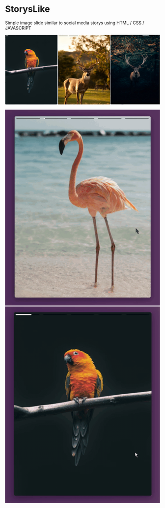 # StorysLike
Simple image slide similar to social media storys using HTML / CSS / JAVASCRIPT

![Project screen shots](https://github.com/Eduardosbk/StorysLike/blob/master/print.jpg)

![Project screen shots](https://github.com/Eduardosbk/StorysLike/blob/master/Screen%20Recording%202020-09-04%20at%2004.56.02.56%20AM.gif)
![Project screen shots](https://github.com/Eduardosbk/StorysLike/blob/master/Screen%20Recording%202020-09-04%20at%2005.00.56.03%20AM.gif)
